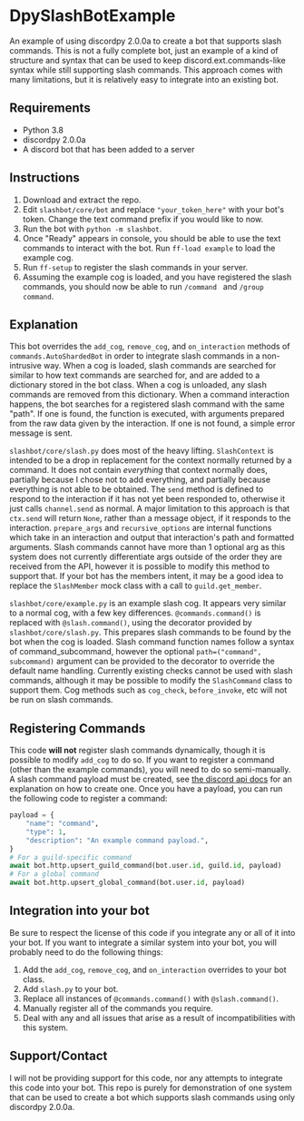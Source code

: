 # DpySlashBotExample
An example of using discordpy 2.0.0a to create a bot that supports slash commands. This is not a fully complete bot, just an example of a kind of structure and syntax that can be used to keep discord.ext.commands-like syntax while still supporting slash commands. This approach comes with many limitations, but it is relatively easy to integrate into an existing bot.

## Requirements
- Python 3.8
- discordpy 2.0.0a
- A discord bot that has been added to a server

## Instructions
1. Download and extract the repo.
2. Edit `slashbot/core/bot` and replace `"your_token_here"` with your bot's token. Change the text command prefix if you would like to now.
3. Run the bot with `python -m slashbot`.
4. Once "Ready" appears in console, you should be able to use the text commands to interact with the bot. Run `ff-load example` to load the example cog.
5. Run `ff-setup` to register the slash commands in your server.
6. Assuming the example cog is loaded, and you have registered the slash commands, you should now be able to run `/command ` and `/group command`.

## Explanation
This bot overrides the `add_cog`, `remove_cog`, and `on_interaction` methods of `commands.AutoShardedBot` in order to integrate slash commands in a non-intrusive way. When a cog is loaded, slash commands are searched for similar to how text commands are searched for, and are added to a dictionary stored in the bot class. When a cog is unloaded, any slash commands are removed from this dictionary. When a command interaction happens, the bot searches for a registered slash command with the same "path". If one is found, the function is executed, with arguments prepared from the raw data given by the interaction. If one is not found, a simple error message is sent.

`slashbot/core/slash.py` does most of the heavy lifting. `SlashContext` is intended to be a drop in replacement for the context normally returned by a command. It does not contain *everything* that context normally does, partially because I chose not to add everything, and partially because everything is not able to be obtained. The `send` method is defined to respond to the interaction if it has not yet been responded to, otherwise it just calls `channel.send` as normal. A major limitation to this approach is that `ctx.send` will return `None`, rather than a message object, if it responds to the interaction. `prepare_args` and `recursive_options` are internal functions which take in an interaction and output that interaction's path and formatted arguments. Slash commands cannot have more than 1 optional arg as this system does not currently differentiate args outside of the order they are received from the API, however it is possible to modify this method to support that. If your bot has the members intent, it may be a good idea to replace the `SlashMember` mock class with a call to `guild.get_member`.

`slashbot/core/example.py` is an example slash cog. It appears very similar to a normal cog, with a few key differences. `@commands.command()` is replaced with `@slash.command()`, using the decorator provided by `slashbot/core/slash.py`. This prepares slash commands to be found by the bot when the cog is loaded. Slash command function names follow a syntax of command_subcommand, however the optional `path=("command", subcommand)` argument can be provided to the decorator to override the default name handling. Currently existing checks cannot be used with slash commands, although it may be possible to modify the `SlashCommand` class to support them. Cog methods such as `cog_check`, `before_invoke`, etc will not be run on slash commands.

## Registering Commands
This code **will not** register slash commands dynamically, though it is possible to modify `add_cog` to do so. If you want to register a command (other than the example commands), you will need to do so semi-manually. A slash command payload must be created, see [the discord api docs](https://discord.com/developers/docs/interactions/application-commands) for an explanation on how to create one. Once you have a payload, you can run the following code to register a command:
```py
payload = {
    "name": "command",
    "type": 1,
    "description": "An example command payload.",
}
# For a guild-specific command
await bot.http.upsert_guild_command(bot.user.id, guild.id, payload)
# For a global command
await bot.http.upsert_global_command(bot.user.id, payload)
```

## Integration into your bot
Be sure to respect the license of this code if you integrate any or all of it into your bot. If you want to integrate a similar system into your bot, you will probably need to do the following things:
1. Add the `add_cog`, `remove_cog`, and `on_interaction` overrides to your bot class.
2. Add `slash.py` to your bot.
3. Replace all instances of `@commands.command()` with `@slash.command()`.
4. Manually register all of the commands you require.
5. Deal with any and all issues that arise as a result of incompatibilities with this system.

## Support/Contact
I will not be providing support for this code, nor any attempts to integrate this code into your bot. This repo is purely for demonstration of one system that can be used to create a bot which supports slash commands using only discordpy 2.0.0a.
